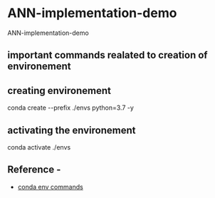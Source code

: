# ANN-implementation-demo
ANN-implementation-demo

## important commands realated to creation of environement

## creating environement
conda create --prefix ./envs python=3.7 -y

## activating the environement 
conda activate ./envs

## Reference -
* [conda env commands](https://conda.io/projects/conda/en/latest/user-guide/tasks/manage-environments.html)